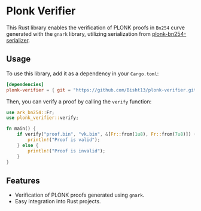 # Plonk Verifier

This Rust library enables the verification of PLONK proofs in `Bn254` curve generated with the `gnark` library, utilizing serialization from [plonk-bn254-serializer](https://github.com/Bisht13/plonk-bn254-serializer).

## Usage

To use this library, add it as a dependency in your `Cargo.toml`:
```toml
[dependencies]
plonk-verifier = { git = "https://github.com/Bisht13/plonk-verifier.git", branch = "main" }
```

Then, you can verify a proof by calling the `verify` function:
```rs
use ark_bn254::Fr;
use plonk_verifier::verify;

fn main() {
    if verify("proof.bin", "vk.bin", &[Fr::from(1u8), Fr::from(7u8)]) {
        println!("Proof is valid");
    } else {
        println!("Proof is invalid");
    }
}

```

## Features

- Verification of PLONK proofs generated using `gnark`.
- Easy integration into Rust projects.